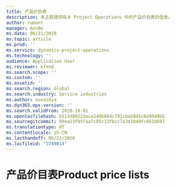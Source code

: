 ```yaml
---
title: 产品价目表
description: 本主题提供有关 Project Operations 中的产品价目表的信息。
author: rumant
manager: AnnBe
ms.date: 06/21/2020
ms.topic: article
ms.prod: ''
ms.service: dynamics-project-operations
ms.technology: ''
audience: Application User
ms.reviewer: kfend
ms.search.scope: ''
ms.custom: ''
ms.assetid: ''
ms.search.region: Global
ms.search.industry: Service industries
ms.author: suvaidya
ms.dyn365.ops.version: ''
ms.search.validFrom: 2020-10-01
ms.openlocfilehash: b511d80223ace240b844cf91cbab845c6e9949bb
ms.sourcegitcommit: 99ea23f95faa7c85c13fbcc7a3d1b40fc661b697
ms.translationtype: HT
ms.contentlocale: zh-CN
ms.lasthandoff: 06/22/2020
ms.locfileid: "3749814"
---
```

# <a name="product-price-lists"></a><span data-ttu-id="ff09b-103">产品价目表</span><span class="sxs-lookup"><span data-stu-id="ff09b-103">Product price lists</span></span>
